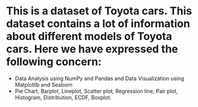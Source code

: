 # This is a dataset of Toyota cars. This dataset contains a lot of information about different models of Toyota cars. Here we have expressed the following concern:
- Data Analysis using NumPy and Pandas and Data Visualization using Matplotlib and Seaborn
- Pie Chart, Barplot, Lineplot, Scatter plot, Regression line, Pair plot, Histogram, Distribution, ECDF, Boxplot.
